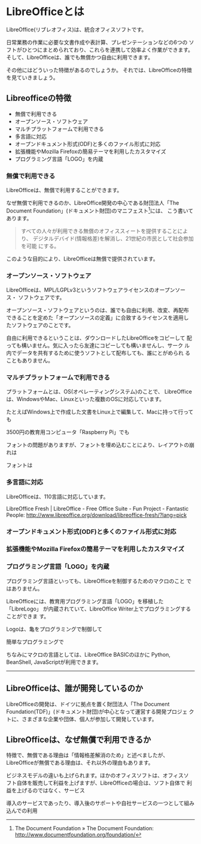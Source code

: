 # LibreOfficeとは

LibreOffice(リブレオフィス)は、統合オフィスソフトです。

日常業務の作業に必要な文書作成や表計算、プレゼンテーションなどの6つの
ソフトがひとつにまとめられており、これらを連携して効率よく作業ができます。
そして、LibreOfficeは、誰でも無償かつ自由に利用できます。

その他にはどういった特徴があるのでしょうか。
それでは、LibreOfficeの特徴を見ていきましょう。

## Libreofficeの特徴

- 無償で利用できる
- オープンソース・ソフトウェア
- マルチプラットフォームで利用できる
- 多言語に対応
- オープンドキュメント形式(ODF)と多くのファイル形式に対応
- 拡張機能やMozilla Firefoxの簡易テーマを利用したカスタマイズ
- プログラミング言語「LOGO」を内蔵

### 無償で利用できる

LibreOfficeは、無償で利用することができます。

なぜ無償で利用できるのか、LibreOffice開発の中心である財団法人「The
Document Foundation」(ドキュメント財団)のマニフェスト[^manifesto]には、
こう書いてあります。

> すべての人々が利用できる無償のオフィススィートを提供することにより、
> デジタルデバイド(情報格差)を解消し、21世紀の市民として社会参加を可能
> にする。

このような目的により、LibreOfficeは無償で提供されています。

[^manifesto]: The Document Foundation » The Document Foundation: http://www.documentfoundation.org/foundation/

### オープンソース・ソフトウェア 

LibreOfficeは、MPL/LGPLv3というソフトウェアライセンスのオープンソース・
ソフトウェアです。

オープンソース・ソフトウェアというのは、誰でも自由に利用、改変、再配布
できることを定めた「オープンソースの定義」に合致するライセンスを適用し
たソフトウェアのことです。

自由に利用できるということは、ダウンロードしたLibreOfficeをコピーして
配っても構いません。気に入ったら友達にコピーしても構いませんし、サーク
ル内でデータを共有するために使うソフトとして配布しても、誰にとがめられ
ることもありません。

### マルチプラットフォームで利用できる

プラットフォームとは、OS(オペレーティングシステム)のことで、
LibreOfficeは、WindowsやMac、Linuxといった複数のOSに対応しています。

たとえばWindows上で作成した文書をLinux上で編集して、Macに持って行っても

3500円の教育用コンピュータ「Raspberry Pi」でも

フォントの問題がありますが、フォントを埋め込むことにより、レイアウトの崩れは

フォントは


### 多言語に対応

LibreOfficeは、110言語に対応しています。

LibreOffice Fresh | LibreOffice - Free Office Suite - Fun Project - Fantastic People: http://www.libreoffice.org/download/libreoffice-fresh/?lang=pick



### オープンドキュメント形式(ODF)と多くのファイル形式に対応



### 拡張機能やMozilla Firefoxの簡易テーマを利用したカスタマイズ

### プログラミング言語「LOGO」を内蔵

プログラミング言語といっても、LibreOfficeを制御するためのマクロのこと
ではありません。

LibreOfficeには、教育用プログラミング言語「LOGO」を移植した「LibreLogo」
が内蔵されていて、LibreOffice Writer上でプログラミングすることができま
す。

Logoは、亀をプログラミングで制御して

簡単なプログラミングで



ちなみにマクロの言語としては、LibreOffice BASICのほかに Python,
BeanShell, JavaScriptが利用できます。




----

## LibreOfficeは、誰が開発しているのか

LibreOfficeの開発は、ドイツに拠点を置く財団法人「The Document
Foundation(TDF)」(ドキュメント財団)が中心となって運営する開発プロジェ
クトに、さまざまな企業や団体、個人が参加して開発しています。





## LibreOfficeは、なぜ無償で利用できるか

特徴で、無償である理由は「情報格差解消のため」と述べましたが、
LibreOfficeが無償である理由は、それ以外の理由もあります。

ビジネスモデルの違いも上げられます。ほかのオフィスソフトは、オフィスソ
フト自体を販売して利益を上げますが、LibreOfficeの場合は、ソフト自体で
利益を上げるのではなく、サービス

導入のサービスであったり、導入後のサポートや自社サービスの一つとして組み込んでの利用


